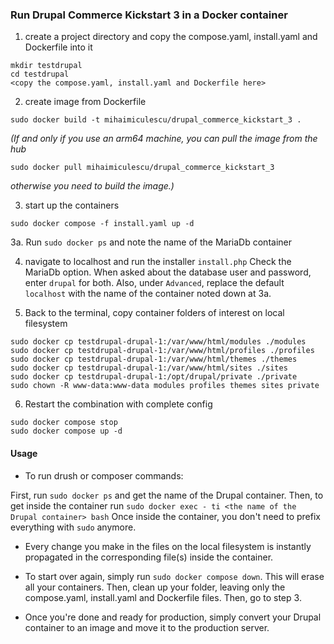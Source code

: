 ### Run Drupal Commerce Kickstart 3 in a Docker container ###

1. create a project directory and copy the compose.yaml, install.yaml and Dockerfile into it
```
mkdir testdrupal
cd testdrupal
<copy the compose.yaml, install.yaml and Dockerfile here>
```
2. create image from Dockerfile
```
sudo docker build -t mihaimiculescu/drupal_commerce_kickstart_3 .
```
*(If and only if you use an arm64 machine, you can pull the image from the hub*
```
sudo docker pull mihaimiculescu/drupal_commerce_kickstart_3
```
*otherwise you need to build the image.)* 

3. start up the containers
```
sudo docker compose -f install.yaml up -d
```
3a. Run `sudo docker ps` and note the name of the MariaDb container

4. navigate to localhost and run the installer `install.php`
Check the MariaDb option. When asked about the database user and password, enter `drupal` for both. Also, under `Advanced`, replace the default `localhost` with the name of the container noted down at 3a.

5. Back to the terminal, copy container folders of interest on local filesystem
```
sudo docker cp testdrupal-drupal-1:/var/www/html/modules ./modules
sudo docker cp testdrupal-drupal-1:/var/www/html/profiles ./profiles
sudo docker cp testdrupal-drupal-1:/var/www/html/themes ./themes
sudo docker cp testdrupal-drupal-1:/var/www/html/sites ./sites
sudo docker cp testdrupal-drupal-1:/opt/drupal/private ./private
sudo chown -R www-data:www-data modules profiles themes sites private
```
6. Restart the combination with complete config
```
sudo docker compose stop
sudo docker compose up -d
```
#### Usage ####

- To run drush or composer commands:

First, run `sudo docker ps` and get the name of the Drupal container. 
Then, to get inside the container run `sudo docker exec - ti <the name of the Drupal container> bash`
Once inside the container, you don't need to prefix everything with `sudo` anymore.

- Every change you make in the files on the local filesystem is instantly propagated in the corresponding file(s) inside the container.

- To start over again, simply run
``` sudo docker compose down ```. This will erase all your containers. 
Then, clean up your folder, leaving only the compose.yaml, install.yaml and Dockerfile files. 
Then, go to step 3.

- Once you're done and ready for production, simply convert your Drupal container to an image and move it to the production server.
